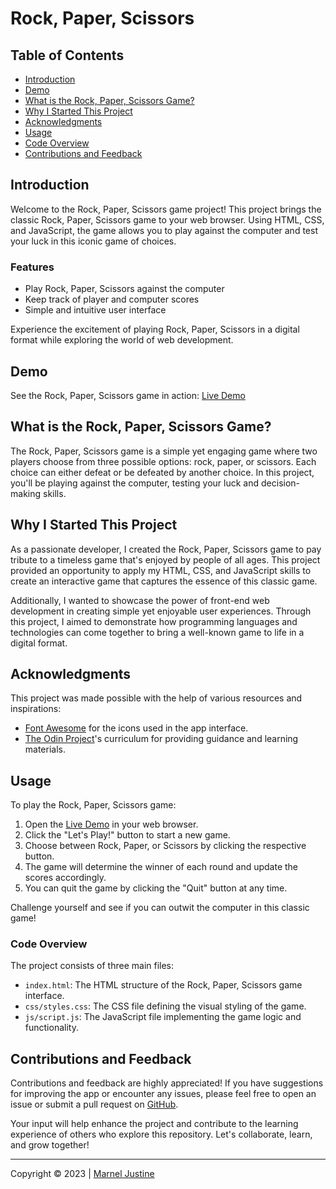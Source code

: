 # Rock, Paper, Scissors

## Table of Contents

- [Introduction](#introduction)
- [Demo](#demo)
- [What is the Rock, Paper, Scissors Game?](#what-is-the-rock-paper-scissors-game)
- [Why I Started This Project](#why-i-started-this-project)
- [Acknowledgments](#acknowledgments)
- [Usage](#usage)
- [Code Overview](#code-overview)
- [Contributions and Feedback](#contributions-and-feedback)

## Introduction

Welcome to the Rock, Paper, Scissors game project! This project brings the classic Rock, Paper, Scissors game to your web browser. Using HTML, CSS, and JavaScript, the game allows you to play against the computer and test your luck in this iconic game of choices.

### Features

- Play Rock, Paper, Scissors against the computer
- Keep track of player and computer scores
- Simple and intuitive user interface

Experience the excitement of playing Rock, Paper, Scissors in a digital format while exploring the world of web development.

## Demo

See the Rock, Paper, Scissors game in action: [Live Demo](https://mjstine.github.io/simple-rps-game/) 

## What is the Rock, Paper, Scissors Game?

The Rock, Paper, Scissors game is a simple yet engaging game where two players choose from three possible options: rock, paper, or scissors. Each choice can either defeat or be defeated by another choice. In this project, you'll be playing against the computer, testing your luck and decision-making skills.

## Why I Started This Project

As a passionate developer, I created the Rock, Paper, Scissors game to pay tribute to a timeless game that's enjoyed by people of all ages. This project provided an opportunity to apply my HTML, CSS, and JavaScript skills to create an interactive game that captures the essence of this classic game.

Additionally, I wanted to showcase the power of front-end web development in creating simple yet enjoyable user experiences. Through this project, I aimed to demonstrate how programming languages and technologies can come together to bring a well-known game to life in a digital format.

## Acknowledgments

This project was made possible with the help of various resources and inspirations:

- [Font Awesome](https://fontawesome.com/) for the icons used in the app interface.
- [The Odin Project](https://www.theodinproject.com/)'s curriculum for providing guidance and learning materials.

## Usage

To play the Rock, Paper, Scissors game:

1. Open the [Live Demo](https://mjstine.github.io/simple-rps-game/) in your web browser.
2. Click the "Let's Play!" button to start a new game.
3. Choose between Rock, Paper, or Scissors by clicking the respective button.
4. The game will determine the winner of each round and update the scores accordingly.
5. You can quit the game by clicking the "Quit" button at any time.

Challenge yourself and see if you can outwit the computer in this classic game!

### Code Overview

The project consists of three main files:

- `index.html`: The HTML structure of the Rock, Paper, Scissors game interface.
- `css/styles.css`: The CSS file defining the visual styling of the game.
- `js/script.js`: The JavaScript file implementing the game logic and functionality.

## Contributions and Feedback

Contributions and feedback are highly appreciated! If you have suggestions for improving the app or encounter any issues, please feel free to open an issue or submit a pull request on [GitHub](https://github.com/mjstine/simple-rps-game).

Your input will help enhance the project and contribute to the learning experience of others who explore this repository. Let's collaborate, learn, and grow together!

---

Copyright &copy; 2023 | [Marnel Justine](https://github.com/mjstine)

